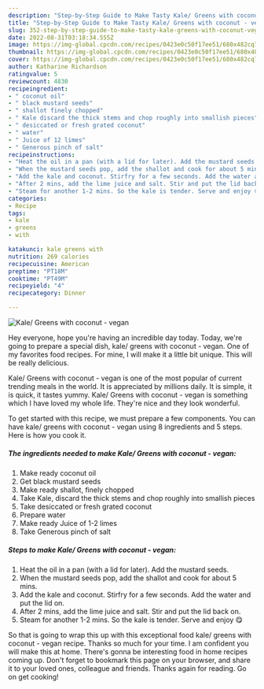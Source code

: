 ```yaml
---
description: "Step-by-Step Guide to Make Tasty Kale/ Greens with coconut - vegan"
title: "Step-by-Step Guide to Make Tasty Kale/ Greens with coconut - vegan"
slug: 352-step-by-step-guide-to-make-tasty-kale-greens-with-coconut-vegan
date: 2022-08-31T03:18:34.555Z
image: https://img-global.cpcdn.com/recipes/0423e0c50f17ee51/680x482cq70/kale-greens-with-coconut-vegan-recipe-main-photo.jpg
thumbnail: https://img-global.cpcdn.com/recipes/0423e0c50f17ee51/680x482cq70/kale-greens-with-coconut-vegan-recipe-main-photo.jpg
cover: https://img-global.cpcdn.com/recipes/0423e0c50f17ee51/680x482cq70/kale-greens-with-coconut-vegan-recipe-main-photo.jpg
author: Katharine Richardson
ratingvalue: 5
reviewcount: 4830
recipeingredient:
- " coconut oil"
- " black mustard seeds"
- " shallot finely chopped"
- " Kale discard the thick stems and chop roughly into smallish pieces"
- " desiccated or fresh grated coconut"
- " water"
- " Juice of 12 limes"
- " Generous pinch of salt"
recipeinstructions:
- "Heat the oil in a pan (with a lid for later). Add the mustard seeds."
- "When the mustard seeds pop, add the shallot and cook for about 5 mins."
- "Add the kale and coconut. Stirfry for a few seconds. Add the water and put the lid on."
- "After 2 mins, add the lime juice and salt. Stir and put the lid back on."
- "Steam for another 1-2 mins. So the kale is tender. Serve and enjoy 😋"
categories:
- Recipe
tags:
- kale
- greens
- with

katakunci: kale greens with 
nutrition: 269 calories
recipecuisine: American
preptime: "PT18M"
cooktime: "PT49M"
recipeyield: "4"
recipecategory: Dinner

---
```



![Kale/ Greens with coconut - vegan](https://img-global.cpcdn.com/recipes/0423e0c50f17ee51/680x482cq70/kale-greens-with-coconut-vegan-recipe-main-photo.jpg)

Hey everyone, hope you're having an incredible day today. Today, we're going to prepare a special dish, kale/ greens with coconut - vegan. One of my favorites food recipes. For mine, I will make it a little bit unique. This will be really delicious.

Kale/ Greens with coconut - vegan is one of the most popular of current trending meals in the world. It is appreciated by millions daily. It is simple, it is quick, it tastes yummy. Kale/ Greens with coconut - vegan is something which I have loved my whole life. They're nice and they look wonderful.




To get started with this recipe, we must prepare a few components. You can have kale/ greens with coconut - vegan using 8 ingredients and 5 steps. Here is how you cook it.

<!--inarticleads1-->

##### The ingredients needed to make Kale/ Greens with coconut - vegan:

1. Make ready  coconut oil
1. Get  black mustard seeds
1. Make ready  shallot, finely chopped
1. Take  Kale, discard the thick stems and chop roughly into smallish pieces
1. Take  desiccated or fresh grated coconut
1. Prepare  water
1. Make ready  Juice of 1-2 limes
1. Take  Generous pinch of salt




<!--inarticleads2-->

##### Steps to make Kale/ Greens with coconut - vegan:

1. Heat the oil in a pan (with a lid for later). Add the mustard seeds.
1. When the mustard seeds pop, add the shallot and cook for about 5 mins.
1. Add the kale and coconut. Stirfry for a few seconds. Add the water and put the lid on.
1. After 2 mins, add the lime juice and salt. Stir and put the lid back on.
1. Steam for another 1-2 mins. So the kale is tender. Serve and enjoy 😋




So that is going to wrap this up with this exceptional food kale/ greens with coconut - vegan recipe. Thanks so much for your time. I am confident you will make this at home. There's gonna be interesting food in home recipes coming up. Don't forget to bookmark this page on your browser, and share it to your loved ones, colleague and friends. Thanks again for reading. Go on get cooking!
